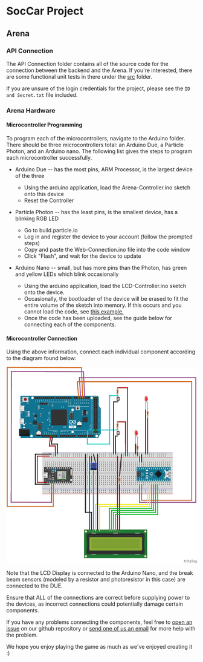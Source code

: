 # SocCar Project

## Arena

### API Connection

The API Connection folder contains all of the source code for the connection between the backend and the Arena. If you're interested, there are some functional unit tests in there under the [src](https://github.com/gmarino2048/Real-Life-Rocket-League/tree/master/Hardware/Arena/API%20Connection/API%20Connection/src) folder.

If you are unsure of the login credentials for the project, please see the `ID and Secret.txt` file included.

### Arena Hardware

#### Microcontroller Programming

To program each of the microcontrollers, navigate to the Arduino folder. There should be three microcontrollers total: an Arduino Due, a Particle Photon, and an Arduino nano. The following list gives the steps to program each microcontroller successfully.

- Arduino Due -- has the most pins, ARM Processor, is the largest device of the three
  - Using the arduino application, load the Arena-Controller.ino sketch onto this device
  - Reset the Controller


- Particle Photon -- has the least pins, is the smallest device, has a blinking RGB LED
  - Go to build.particle.io
  - Log in and register the device to your account (follow the prompted steps)
  - Copy and paste the Web-Connection.ino file into the code window
  - Click "Flash", and wait for the device to update


- Arduino Nano -- small, but has more pins than the Photon, has  green and yellow LEDs which blink occasionally
  - Using the arduino application, load the LCD-Controller.ino sketch onto the device.
  - Occasionally, the bootloader of the device will be erased to fit the entire volume of the sketch into memory. If this occurs and you cannot load the code, see [this example.](https://www.arduino.cc/en/Tutorial/ArduinoISP)
  - Once the code has been uploaded, see the guide below for connecting each of the components.


#### Microcontroller Connection

Using the above information, connect each individual component according to the diagram found below:

![Arena Wiring Diagram](Arena.png)

Note that the LCD Display is connected to the Arduino Nano, and the break beam sensors (modeled by a resistor and photoresistor in this case) are connected to the DUE.

Ensure that ALL of the connections are correct before supplying power to the devices, as incorrect connections could potentially damage certain components.

If you have any problems connecting the components, feel free to [open an issue](https://github.com/gmarino2048/Real-Life-Rocket-League/issues) on our github repository or [send one of us an email](gxm262@case.edu) for more help with the problem.

We hope you enjoy playing the game as much as we've enjoyed creating it :)
